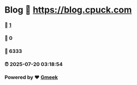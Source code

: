 # Blog :link: https://blog.cpuck.com 
### :page_facing_up: [1](https://blog.cpuck.com/tag.html) 
### :speech_balloon: 0 
### :hibiscus: 6333 
### :alarm_clock: 2025-07-20 03:18:54 
### Powered by :heart: [Gmeek](https://github.com/Meekdai/Gmeek)
